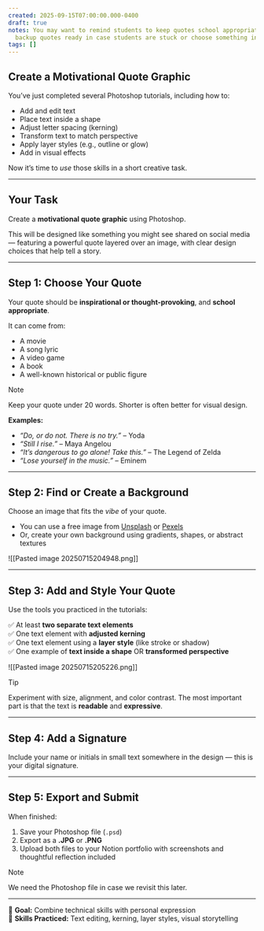 ```yaml
---
created: 2025-09-15T07:00:00.000-0400
draft: true
notes: You may want to remind students to keep quotes school appropriate. Have a few
  backup quotes ready in case students are stuck or choose something inappropriate.
tags: []
---
```


## Create a Motivational Quote Graphic

You’ve just completed several Photoshop tutorials, including how to:

- Add and edit text
- Place text inside a shape
- Adjust letter spacing (kerning)
- Transform text to match perspective
- Apply layer styles (e.g., outline or glow)
- Add in visual effects

Now it’s time to *use* those skills in a short creative task.

---

## Your Task

Create a **motivational quote graphic** using Photoshop.

This will be designed like something you might see shared on social media — featuring a powerful quote layered over an image, with clear design choices that help tell a story.

---

## Step 1: Choose Your Quote

Your quote should be **inspirational or thought-provoking**, and **school appropriate**.

It can come from:
- A movie
- A song lyric
- A video game
- A book
- A well-known historical or public figure

> [!NOTE]
> Keep your quote under 20 words. Shorter is often better for visual design.

**Examples:**
- *“Do, or do not. There is no try.”* – Yoda  
- *“Still I rise.”* – Maya Angelou  
- *“It’s dangerous to go alone! Take this.”* – The Legend of Zelda  
- *“Lose yourself in the music.”* – Eminem

---

## Step 2: Find or Create a Background

Choose an image that fits the *vibe* of your quote.

- You can use a free image from [Unsplash](https://unsplash.com) or [Pexels](https://www.pexels.com/)
- Or, create your own background using gradients, shapes, or abstract textures

![[Pasted image 20250715204948.png]]

---

## Step 3: Add and Style Your Quote

Use the tools you practiced in the tutorials:

✅ At least **two separate text elements**  
✅ One text element with **adjusted kerning**  
✅ One text element using a **layer style** (like stroke or shadow)  
✅ One example of **text inside a shape** OR **transformed perspective**

![[Pasted image 20250715205226.png]]
> [!TIP]
> Experiment with size, alignment, and color contrast. The most important part is that the text is **readable** and **expressive**.

---

## Step 4: Add a Signature

Include your name or initials in small text somewhere in the design — this is your digital signature.

---

## Step 5: Export and Submit

When finished:

1. Save your Photoshop file (`.psd`)
2. Export as a **.JPG** or **.PNG**
3. Upload both files to your Notion portfolio with screenshots and thoughtful reflection included

> [!NOTE]
> We need the Photoshop file in case we revisit this later.

---

🎯 **Goal:** Combine technical skills with personal expression  
🧠 **Skills Practiced:** Text editing, kerning, layer styles, visual storytelling